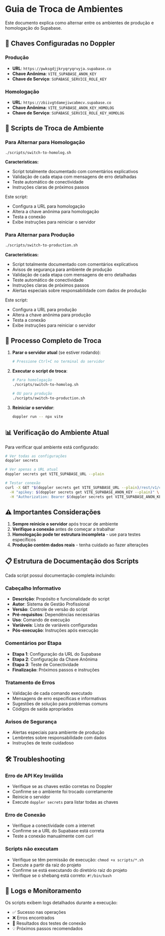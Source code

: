 # Guia de Troca de Ambientes

Este documento explica como alternar entre os ambientes de produção e homologação do Supabase.

## 🔑 Chaves Configuradas no Doppler

### Produção
- **URL**: `https://pwksgdjjkryqryqrvyja.supabase.co`
- **Chave Anônima**: `VITE_SUPABASE_ANON_KEY`
- **Chave de Serviço**: `SUPABASE_SERVICE_ROLE_KEY`

### Homologação
- **URL**: `https://zbiivgtdamejiwcabmcv.supabase.co`
- **Chave Anônima**: `VITE_SUPABASE_ANON_KEY_HOMOLOG`
- **Chave de Serviço**: `SUPABASE_SERVICE_ROLE_KEY_HOMOLOG`

## 🚀 Scripts de Troca de Ambiente

### Para Alternar para Homologação
```bash
./scripts/switch-to-homolog.sh
```

**Características:**
- Script totalmente documentado com comentários explicativos
- Validação de cada etapa com mensagens de erro detalhadas
- Teste automático de conectividade
- Instruções claras de próximos passos

Este script:
- Configura a URL para homologação
- Altera a chave anônima para homologação
- Testa a conexão
- Exibe instruções para reiniciar o servidor

### Para Alternar para Produção
```bash
./scripts/switch-to-production.sh
```

**Características:**
- Script totalmente documentado com comentários explicativos
- Avisos de segurança para ambiente de produção
- Validação de cada etapa com mensagens de erro detalhadas
- Teste automático de conectividade
- Instruções claras de próximos passos
- Alertas especiais sobre responsabilidade com dados de produção

Este script:
- Configura a URL para produção
- Altera a chave anônima para produção
- Testa a conexão
- Exibe instruções para reiniciar o servidor

## 🔄 Processo Completo de Troca

1. **Parar o servidor atual** (se estiver rodando):
   ```bash
   # Pressione Ctrl+C no terminal do servidor
   ```

2. **Executar o script de troca**:
   ```bash
   # Para homologação
   ./scripts/switch-to-homolog.sh
   
   # OU para produção
   ./scripts/switch-to-production.sh
   ```

3. **Reiniciar o servidor**:
   ```bash
   doppler run -- npx vite
   ```

## 📊 Verificação do Ambiente Atual

Para verificar qual ambiente está configurado:

```bash
# Ver todas as configurações
doppler secrets

# Ver apenas a URL atual
doppler secrets get VITE_SUPABASE_URL --plain

# Testar conexão
curl -X GET "$(doppler secrets get VITE_SUPABASE_URL --plain)/rest/v1/colaboradores?select=count" \
  -H "apikey: $(doppler secrets get VITE_SUPABASE_ANON_KEY --plain)" \
  -H "Authorization: Bearer $(doppler secrets get VITE_SUPABASE_ANON_KEY --plain)"
```

## ⚠️ Importantes Considerações

1. **Sempre reinicie o servidor** após trocar de ambiente
2. **Verifique a conexão** antes de começar a trabalhar
3. **Homologação pode ter estrutura incompleta** - use para testes específicos
4. **Produção contém dados reais** - tenha cuidado ao fazer alterações

## 📋 Estrutura de Documentação dos Scripts

Cada script possui documentação completa incluindo:

### Cabeçalho Informativo
- **Descrição**: Propósito e funcionalidade do script
- **Autor**: Sistema de Gestão Profissional
- **Versão**: Controle de versão do script
- **Pré-requisitos**: Dependências necessárias
- **Uso**: Comando de execução
- **Variáveis**: Lista de variáveis configuradas
- **Pós-execução**: Instruções após execução

### Comentários por Etapa
- **Etapa 1**: Configuração da URL do Supabase
- **Etapa 2**: Configuração da Chave Anônima
- **Etapa 3**: Teste de Conectividade
- **Finalização**: Próximos passos e instruções

### Tratamento de Erros
- Validação de cada comando executado
- Mensagens de erro específicas e informativas
- Sugestões de solução para problemas comuns
- Códigos de saída apropriados

### Avisos de Segurança
- Alertas especiais para ambiente de produção
- Lembretes sobre responsabilidade com dados
- Instruções de teste cuidadoso

## 🛠️ Troubleshooting

### Erro de API Key Inválida
- Verifique se as chaves estão corretas no Doppler
- Confirme se o ambiente foi trocado corretamente
- Reinicie o servidor
- Execute `doppler secrets` para listar todas as chaves

### Erro de Conexão
- Verifique a conectividade com a internet
- Confirme se a URL do Supabase está correta
- Teste a conexão manualmente com curl

### Scripts não executam
- Verifique se têm permissão de execução: `chmod +x scripts/*.sh`
- Execute a partir da raiz do projeto
- Confirme se está executando do diretório raiz do projeto
- Verifique se o shebang está correto: `#!/bin/bash`

## 📝 Logs e Monitoramento

Os scripts exibem logs detalhados durante a execução:
- ✅ Sucesso nas operações
- ❌ Erros encontrados
- 🧪 Resultados dos testes de conexão
- 💡 Próximos passos recomendados